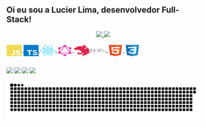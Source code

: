 ## Oi eu sou a Lucier Lima, desenvolvedor Full-Stack!
<div align="center">
  <a href="https://github.com/lucier">
  <img height="180em" src="https://github-readme-stats.vercel.app/api?username=lucier&show_icons=true&theme=dracula&include_all_commits=true&count_private=true"/>
  <img height="180em" src="https://github-readme-stats.vercel.app/api/top-langs/?username=lucier&layout=compact&langs_count=7&theme=dracula"/>
</div>
<div style="display: inline_block"><br>
  <img align="center" alt="Lucier-Js" height="30" width="40" src="https://raw.githubusercontent.com/devicons/devicon/master/icons/javascript/javascript-plain.svg">
  <img align="center" alt="Lucier-Ts" height="30" width="40" src="https://raw.githubusercontent.com/devicons/devicon/master/icons/typescript/typescript-plain.svg">
  <img align="center" alt="Lucier-React" height="30" width="40" src="https://raw.githubusercontent.com/devicons/devicon/master/icons/react/react-original.svg">
  <img align="center" alt="Lucier-Graphql" height="30" width="40" src="https://github.com/devicons/devicon/blob/master/icons/graphql/graphql-plain.svg">
  <img align="center" alt="Lucier-NestJs" height="30" width="40" src="https://github.com/devicons/devicon/blob/master/icons/nestjs/nestjs-plain.svg">
  <img align="center" alt="Lucier-NextJs" height="30" width="40" src="https://github.com/devicons/devicon/blob/master/icons/nextjs/nextjs-original-wordmark.svg">
  <img align="center" alt="Lucier-HTML" height="30" width="40" src="https://raw.githubusercontent.com/devicons/devicon/master/icons/html5/html5-original.svg">
  <img align="center" alt="Lucier-CSS" height="30" width="40" src="https://raw.githubusercontent.com/devicons/devicon/master/icons/css3/css3-original.svg">
</div>
  
  ##
 
<div>
  <a href="https://instagram.com/lucierlima" target="_blank"><img src="https://img.shields.io/badge/-Instagram-%23E4405F?style=for-the-badge&logo=instagram&logoColor=white" target="_blank"></a>
 <a href="https://discord.com/channels/lucier#4842" target="_blank"><img src="https://img.shields.io/badge/Discord-7289DA?style=for-the-badge&logo=discord&logoColor=white" target="_blank"></a>
  <a href = "mailto:lucierflima@gmail.com"><img src="https://img.shields.io/badge/-Gmail-%23333?style=for-the-badge&logo=gmail&logoColor=white" target="_blank"></a>
  <a href="https://www.linkedin.com/in/lucier-lima-a2a43882" target="_blank"><img src="https://img.shields.io/badge/-LinkedIn-%230077B5?style=for-the-badge&logo=linkedin&logoColor=white" target="_blank"></a> 
 
![Snake animation](https://github.com/lucier/lucier/blob/output/github-contribution-grid-snake.svg)
 
</div>
